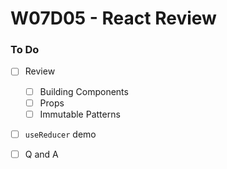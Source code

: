 # W07D05 - React Review

### To Do
* [ ] Review
  * [ ] Building Components
  * [ ] Props
  * [ ] Immutable Patterns
* [ ] `useReducer` demo
* [ ] Q and A
























